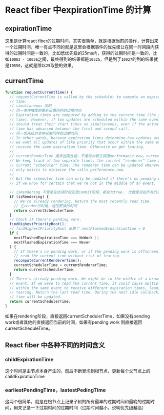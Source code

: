 # React fiber 中expirationTime 的计算

## expirationTime <a id="expirationtime-&#x516C;&#x5F0F;"></a>

这里是计算react fiber的过期时间，其实很简单，就是根据当前的操作，计算出来一个过期时间，唯一有点不同的就是这里会根据事件的优先级让在同一时间段内获得的过期时间是一致的，比如低优先级的25ms内，获得的过期时间是一致的，比如`10002 - 10026`之间，最终得到的结果都是`10525`，但是到了`10027`的到的结果就是`10550`，这就是除以`25`取整的效果。

## currentTime <a id="currenttime"></a>

```javascript
function requestCurrentTime() {
  // requestCurrentTime is called by the scheduler to compute an expiration
  // time.
  // simultaneous 同时
  // 同一事件触发的更新设置同样的过期时间
  // Expiration times are computed by adding to the current time (the start
  // time). However, if two updates are scheduled within the same event, we
  // should treat their start times as simultaneous, even if the actual clock
  // time has advanced between the first and second call.
  // 同一优先级的事件获取同样的过期时间
  // In other words, because expiration times determine how updates are batched,
  // we want all updates of like priority that occur within the same event to
  // receive the same expiration time. Otherwise we get tearing.
  //
  // currentRenderTime 用来提高性能，不用每次都去调用performance.now，currentschedulerTime用来记录scheduler 时间
  // We keep track of two separate times: the current "renderer" time and the
  // current "scheduler" time. The renderer time can be updated whenever; it
  // only exists to minimize the calls performance.now.
  //
  // But the scheduler time can only be updated if there's no pending work, or
  // if we know for certain that we're not in the middle of an event.

  // isRendering 不管是在协调阶段还是commit阶段，都会为true， 也就是说在所有的过期时间都是基于同一固定的时间
  if (isRendering) {
    // We're already rendering. Return the most recently read time.
    // 在render的时候，返回安排的时间
    return currentSchedulerTime;
  }
  // Check if there's pending work.
  findHighestPriorityRoot();
  // findHighestPriorityRoot 设置了 nextFlushedExpirationTime = 0
  if (
    nextFlushedExpirationTime === NoWork ||
    nextFlushedExpirationTime === Never
  ) {
    // If there's no pending work, or if the pending work is offscreen, we can
    // read the current time without risk of tearing.
    recomputeCurrentRendererTime();
    currentSchedulerTime = currentRendererTime;
    return currentSchedulerTime;
  }
  // There's already pending work. We might be in the middle of a browser
  // event. If we were to read the current time, it could cause multiple updates
  // within the same event to receive different expiration times, leading to
  // tearing. Return the last read time. During the next idle callback, the
  // time will be updated.
  return currentSchedulerTime;
}
```

如果在rendering阶段，直接返回currentSchedulerTime，如果没有pending work或者其他的直接返回当前的时间，如果有pending work 则直接返回currentScheduleTime。

## React fiber 中各种不同的时间含义

### childExpirationTime

这个时间是由节点本身产生的，然后不断冒泡到根节点，更新每个父节点上的childExpirationTime

### earliestPendingTime，lastestPedingTime

这两个很简单，就是在根节点上记录子树的所有最早的过期时间和最晚的过期时间，用来记录一下过期时间的过期时间（过期时间越小，说明优先级越高）

















